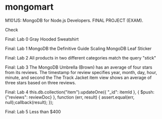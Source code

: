 # mongomart
M101JS: MongoDB for Node.js Developers. FINAL PROJECT (EXAM). 

Check

Final: Lab 0
Gray Hooded Sweatshirt

Final: Lab 1
MongoDB the Definitive Guide
Scaling MongoDB
Leaf Sticker

Final: Lab 2
All products in two different categories match the query "stick"

Final: Lab 3
The MongoDB Umbrella (Brown) has an average of four stars from its reviews.
The timestamp for review specifies year, month, day, hour, minute, and second the 
The Track Jacket item view shows an average of three stars based on three reviews.

Final: Lab 4
this.db.collection("item").updateOne({ "_id": itemId }, { $push: {"reviews": reviewDoc} }, function (err, result) { assert.equal(err, null);callback(result); });

Final: Lab 5
Less than $400
